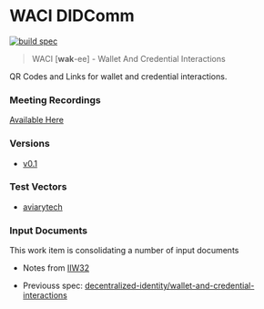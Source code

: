 # WACI DIDComm

[![build spec](https://github.com/decentralized-identity/waci-didcomm/actions/workflows/build-spec.yml/badge.svg)](https://github.com/decentralized-identity/waci-didcomm/actions/workflows/build-spec.yml)

> WACI [__wak__-ee] - Wallet And Credential Interactions

QR Codes and Links for wallet and credential interactions.

### Meeting Recordings

[Available Here](https://docs.google.com/spreadsheets/d/1wgccmMvIImx30qVE9GhRKWWv3vmL2ZyUauuKx3IfRmA/edit#gid=1252135265)

### Versions
- [v0.1](https://web.archive.org/web/20211206215823/https://identity.foundation/waci-presentation-exchange/)

### Test Vectors

- [aviarytech](https://github.com/aviarytech/wacinsteins-monster/tree/main/tests/fixtures)

### Input Documents

This work item is consolidating a number of input documents

- Notes from [IIW32](https://docs.google.com/document/d/1_b5MxzUPWzYxXxWt7Tw6-MySqh77ZvYHBnUgEBCFH7Q/edit#heading=h.dmkfjagb2ier)

- Previouss spec: [decentralized-identity/wallet-and-credential-interactions](https://github.com/decentralized-identity/wallet-and-credential-interactions)
